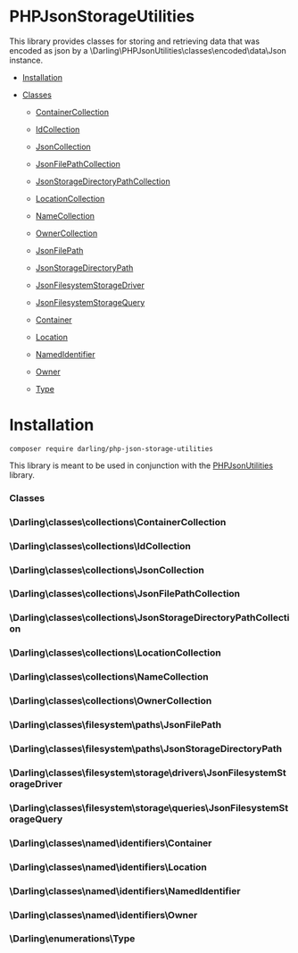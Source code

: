 # PHPJsonStorageUtilities

This library provides classes for storing and
retrieving data that was encoded as json by a
\Darling\PHPJsonUtilities\classes\encoded\data\Json
instance.

- [Installation](#installation)

- [Classes](#classes)

  - [ContainerCollection](#darlingclassescollectionscontainercollection)

  - [IdCollection](#darlingclassescollectionsidcollection)

  - [JsonCollection](#darlingclassescollectionsjsoncollection)

  - [JsonFilePathCollection](#darlingclassescollectionsjsonfilepathcollection)

  - [JsonStorageDirectoryPathCollection](#darlingclassescollectionsjsonstoragedirectorypathcollection)

  - [LocationCollection](#darlingclassescollectionslocationcollection)

  - [NameCollection](#darlingclassescollectionsnamecollection)

  - [OwnerCollection](#darlingclassescollectionsownercollection)

  - [JsonFilePath](#darlingclassesfilesystempathsjsonfilepath)

  - [JsonStorageDirectoryPath](#darlingclassesfilesystempathsjsonstoragedirectorypath)

  - [JsonFilesystemStorageDriver](#darlingclassesfilesystemstoragedriversjsonfilesystemstoragedriver)

  - [JsonFilesystemStorageQuery](#darlingclassesfilesystemstoragequeriesjsonfilesystemstoragequery)

  - [Container](#darlingclassesnamedidentifierscontainer)

  - [Location](#darlingclassesnamedidentifierslocation)

  - [NamedIdentifier](#darlingclassesnamedidentifiersnamedidentifier)

  - [Owner](#darlingclassesnamedidentifiersowner)

  - [Type](#darlingenumerationstype)


# Installation

```
composer require darling/php-json-storage-utilities
```
This library is meant to be used in conjunction with the
[PHPJsonUtilities](https://github.com/sevidmusic/PHPJsonUtilities)
library.

### Classes

### \Darling\classes\collections\ContainerCollection
### \Darling\classes\collections\IdCollection
### \Darling\classes\collections\JsonCollection
### \Darling\classes\collections\JsonFilePathCollection
### \Darling\classes\collections\JsonStorageDirectoryPathCollection
### \Darling\classes\collections\LocationCollection
### \Darling\classes\collections\NameCollection
### \Darling\classes\collections\OwnerCollection
### \Darling\classes\filesystem\paths\JsonFilePath
### \Darling\classes\filesystem\paths\JsonStorageDirectoryPath
### \Darling\classes\filesystem\storage\drivers\JsonFilesystemStorageDriver
### \Darling\classes\filesystem\storage\queries\JsonFilesystemStorageQuery
### \Darling\classes\named\identifiers\Container
### \Darling\classes\named\identifiers\Location
### \Darling\classes\named\identifiers\NamedIdentifier
### \Darling\classes\named\identifiers\Owner
### \Darling\enumerations\Type

